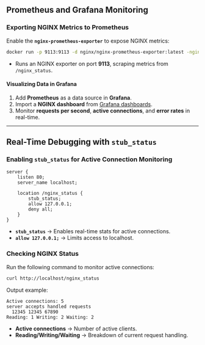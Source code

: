 
## Prometheus and Grafana Monitoring

### Exporting NGINX Metrics to Prometheus
Enable the **`nginx-prometheus-exporter`** to expose NGINX metrics:
```bash
docker run -p 9113:9113 -d nginx/nginx-prometheus-exporter:latest -nginx.scrape-uri=http://localhost/nginx_status
```
- Runs an NGINX exporter on port **9113**, scraping metrics from `/nginx_status`.

#### Visualizing Data in Grafana
1. Add **Prometheus** as a data source in **Grafana**.
2. Import a **NGINX dashboard** from [Grafana dashboards](https://grafana.com/grafana/dashboards/).
3. Monitor **requests per second**, **active connections**, and **error rates** in real-time.

---

## Real-Time Debugging with `stub_status`

### Enabling `stub_status` for Active Connection Monitoring
```nginx
server {
    listen 80;
    server_name localhost;

    location /nginx_status {
        stub_status;
        allow 127.0.0.1;
        deny all;
    }
}
```
- **`stub_status`** → Enables real-time stats for active connections.
- **`allow 127.0.0.1;`** → Limits access to localhost.

### Checking NGINX Status
Run the following command to monitor active connections:
```bash
curl http://localhost/nginx_status
```
Output example:
```
Active connections: 5
server accepts handled requests
  12345 12345 67890
Reading: 1 Writing: 2 Waiting: 2
```
- **Active connections** → Number of active clients.
- **Reading/Writing/Waiting** → Breakdown of current request handling.
